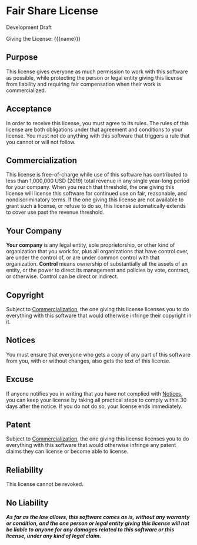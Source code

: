 # Fair Share License

Development Draft

Giving the License: {{{name}}}

## Purpose

This license gives everyone as much permission to work with this software as possible, while protecting the person or legal entity giving this license from liability and requiring fair compensation when their work is commercialized.

## Acceptance

In order to receive this license, you must agree to its rules.  The rules of this license are both obligations under that agreement and conditions to your license.  You must not do anything with this software that triggers a rule that you cannot or will not follow.

## Commercialization

This license is free-of-charge while use of this software has contributed to less than 1,000,000 USD (2019) total revenue in any single year-long period for your company.  When you reach that threshold, the one giving this license will license this software for continued use on fair, reasonable, and nondiscriminatory terms.  If the one giving this license are not available to grant such a license, or refuse to do so, this license automatically extends to cover use past the revenue threshold.

## Your Company

**Your company** is any legal entity, sole proprietorship, or other kind of organization that you work for, plus all organizations that have control over, are under the control of, or are under common control with that organization.  **Control** means ownership of substantially all the assets of an entity, or the power to direct its management and policies by vote, contract, or otherwise.  Control can be direct or indirect.

## Copyright

Subject to [Commercialization](#commercialization), the one giving this license licenses you to do everything with this software that would otherwise infringe their copyright in it.

## Notices

You must ensure that everyone who gets a copy of any part of this software from you, with or without changes, also gets the text of this license.

## Excuse

If anyone notifies you in writing that you have not complied with [Notices](#notices), you can keep your license by taking all practical steps to comply within 30 days after the notice.  If you do not do so, your license ends immediately.

## Patent

Subject to [Commercialization](#commercialization), the one giving this license licenses you to do everything with this software that would otherwise infringe any patent claims they can license or become able to license.

## Reliability

This license cannot be revoked.

## No Liability

***As far as the law allows, this software comes as is, without any warranty or condition, and the one person or legal entity giving this license will not be liable to anyone for any damages related to this software or this license, under any kind of legal claim.***
